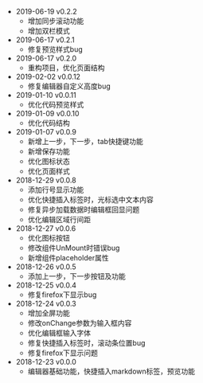 - 2019-06-19 v0.2.2
  - 增加同步滚动功能
  - 增加双栏模式
- 2019-06-17 v0.2.1
  - 修复预览样式bug
- 2019-06-17 v0.2.0
  - 重构项目，优化页面结构
- 2019-02-02 v0.0.12
  - 修复编辑器自定义高度bug
- 2019-01-10 v0.0.11
  - 优化代码预览样式
- 2019-01-09 v0.0.10
  - 优化代码结构
- 2019-01-07 v0.0.9
  - 新增上一步，下一步，tab快捷键功能
  - 新增保存功能
  - 优化图标状态
  - 优化页面样式
- 2018-12-29 v0.0.8
  - 添加行号显示功能
  - 优化快捷插入标签时，光标选中文本内容
  - 修复异步加载数据时编辑框回显问题
  - 优化编辑区域行间距
- 2018-12-27 v0.0.6
  - 优化图标按钮
  - 修改组件UnMount时错误bug
  - 新增组件placeholder属性
- 2018-12-26 v0.0.5
  - 添加上一步，下一步按钮及功能
- 2018-12-25 v0.0.4
  - 修复firefox下显示bug
- 2018-12-24 v0.0.3
  - 增加全屏功能
  - 修改onChange参数为输入框内容
  - 优化编辑框输入字体
  - 修复快捷插入标签时，滚动条位置bug
  - 修复firefox下显示问题
- 2018-12-23 v0.0.0
  - 编辑器基础功能，快捷插入markdown标签，预览功能